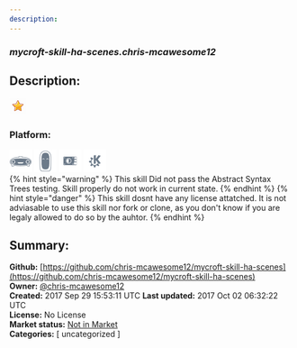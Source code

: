 ```yaml
---
description: 
---
```


### _mycroft-skill-ha-scenes.chris-mcawesome12_  
## Description:  
  
  
![](../.gitbook/assets/star.png)  
  
### Platform:  
 ![Mark I](../.gitbook/assets/mark-1-icon.png)  ![Mark II](../.gitbook/assets/mark-2-icon.png)  ![Picroft](../.gitbook/assets/picroft-icon.png)  ![plasmoid](../.gitbook/assets/kde.png)   
{% hint style="warning" %}
This skill Did not pass the Abstract Syntax Trees testing. Skill properly do not work in current state.
{% endhint %}
{% hint style="danger" %}
This skill dosnt have any license attatched. It is not adviasable to use this skill nor fork or clone, as you don't know if you are legaly allowed to do so by the auhtor.
{% endhint %}
  
## Summary:  
**Github:** [https://github.com/chris-mcawesome12/mycroft-skill-ha-scenes](https://github.com/chris-mcawesome12/mycroft-skill-ha-scenes)  
**Owner:** [@chris-mcawesome12](https://github.com/chris-mcawesome12)  
**Created:** 2017 Sep 29 15:53:11 UTC  **Last updated:** 2017 Oct 02 06:32:22 UTC  
**License:** No License  
**Market status:** [Not in Market](https://market.mycroft.ai/skill/)  
**Categories:** [ uncategorized ]   
